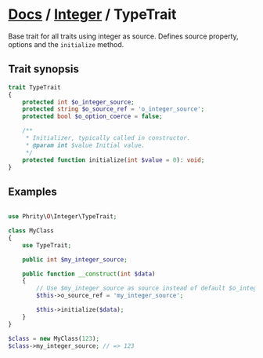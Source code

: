 # [Docs](../../README.md) / [Integer](../Integer.md) / TypeTrait

Base trait for all traits using integer as source.
Defines source property, options and the `initialize` method.

## Trait synopsis

```php
trait TypeTrait
{
    protected int $o_integer_source;
    protected string $o_source_ref = 'o_integer_source';
    protected bool $o_option_coerce = false;

    /**
     * Initializer, typically called in constructor.
     * @param int $value Initial value.
     */
    protected function initialize(int $value = 0): void;
}

```

## Examples

```php

use Phrity\O\Integer\TypeTrait;

class MyClass
{
    use TypeTrait;

    public int $my_integer_source;

    public function __construct(int $data)
    {
        // Use $my_integer_source as source instead of default $o_integer_source
        $this->o_source_ref = 'my_integer_source';

        $this->initialize($data);
    }
}

$class = new MyClass(123);
$class->my_integer_source; // => 123
```
